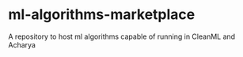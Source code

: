 # ml-algorithms-marketplace
A repository to host ml algorithms capable of running in CleanML and Acharya
